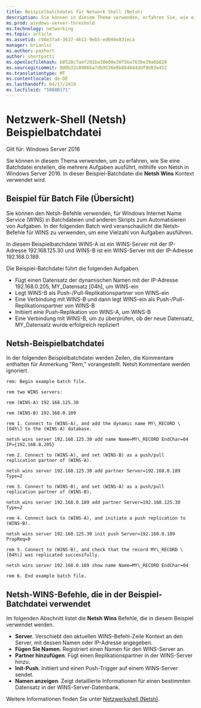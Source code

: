 ```yaml
---
title: Beispielbatchdatei für Network Shell (Netsh)
description: Sie können in diesem Thema verwenden, erfahren Sie, wie eine Batchdatei erstellen, die mehrere Aufgaben, die mithilfe von Netsh in Windows Server 2016 ausgeführt werden.
ms.prod: windows-server-threshold
ms.technology: networking
ms.topic: article
ms.assetid: c94e37a4-3637-4613-9eb5-ed604e831eca
manager: brianlic
ms.author: pashort
author: shortpatti
ms.openlocfilehash: b0528cfaef201ba30e00e30f56a763be39a6b828
ms.sourcegitcommit: 0d0b32c8986ba7db9536e0b8648d4ddf9b03e452
ms.translationtype: MT
ms.contentlocale: de-DE
ms.lasthandoff: 04/17/2019
ms.locfileid: "59880171"
---
```

# <a name="network-shell-netsh-example-batch-file"></a>Netzwerk-Shell \(Netsh\) Beispielbatchdatei

Gilt für: Windows Server 2016

Sie können in diesem Thema verwenden, um zu erfahren, wie Sie eine Batchdatei erstellen, die mehrere Aufgaben ausführt, mithilfe von Netsh in Windows Server 2016. In dieser Beispiel-Batchdatei die **Netsh Wins** Kontext verwendet wird.

## <a name="example-batch-file-overview"></a>Beispiel für Batch File (Übersicht)

Sie können den Netsh-Befehle verwenden, für Windows Internet Name Service \(WINS\) in Batchdateien und anderen Skripts zum Automatisieren von Aufgaben. In der folgenden Batch wird veranschaulicht die Netsh-Befehle für WINS zu verwenden, um eine Vielzahl von Aufgaben ausführen.

In diesem Beispielbatchdatei WINS\-A ist ein WINS-Server mit der IP-Adresse 192.168.125.30 und WINS\-B ist ein WINS-Server mit der IP-Adresse 192.168.0.189.

Die Beispiel-Batchdatei führt die folgenden Aufgaben.

- Fügt einen Datensatz der dynamischen Namen mit der IP-Adresse 192.168.0.205, MY\_Datensatz \[04h\], um WINS\-ein
- Legt WINS\-B als Push-/Pull-Replikationspartner von WINS\-ein
- Eine Verbindung mit WINS\-B und dann legt WINS\-ein als Push-/Pull-Replikationspartner von WINS\-B
- Initiiert eine Push-Replikation von WINS\-A, um WINS\-B
- Eine Verbindung mit WINS\-B, um zu überprüfen, ob der neue Datensatz, MY\_Datensatz wurde erfolgreich repliziert

## <a name="netsh-example-batch-file"></a>Netsh-Beispielbatchdatei

In der folgenden Beispielbatchdatei werden Zeilen, die Kommentare enthalten für Anmerkung "Rem," vorangestellt. Netsh Kommentare werden ignoriert.

    rem: Begin example batch file.
    
    rem two WINS servers:
    
    rem (WINS-A) 192.168.125.30
    
    rem (WINS-B) 192.168.0.189
    
    rem 1. Connect to (WINS-A), and add the dynamic name MY\_RECORD \[04h\] to the (WINS-A) database.
    
    netsh wins server 192.168.125.30 add name Name=MY\_RECORD EndChar=04 IP={192.168.0.205}
    
    rem 2. Connect to (WINS-A), and set (WINS-B) as a push/pull replication partner of (WINS-A).
    
    netsh wins server 192.168.125.30 add partner Server=192.168.0.189 Type=2
    
    rem 3. Connect to (WINS-B), and set (WINS-A) as a push/pull replication partner of (WINS-B).
    
    netsh wins server 192.168.0.189 add partner Server=192.168.125.30 Type=2
    
    rem 4. Connect back to (WINS-A), and initiate a push replication to (WINS-B).
    
    netsh wins server 192.168.125.30 init push Server=192.168.0.189 PropReq=0
    
    rem 5. Connect to (WINS-B), and check that the record MY\_RECORD \[04h\] was replicated successfully.
    
    netsh wins server 192.168.0.189 show name Name=MY\_RECORD EndChar=04
    
    rem 6. End example batch file.

## <a name="netsh-wins-commands-used-in-the-example-batch-file"></a>Netsh-WINS-Befehle, die in der Beispiel-Batchdatei verwendet

Im folgenden Abschnitt listet die **Netsh Wins** Befehle, die in diesem Beispiel verwendet werden.

- **Server**. Verschiebt den aktuellen WINS-Befehl\-Zeile Kontext an den Server, mit dessen Namen oder IP-Adresse angegeben.
- **Fügen Sie Namen**. Registriert einen Namen für den WINS-Server an.
- **Partner hinzufügen**. Fügt einen Replikationspartner in der WINS-Server hinzu.
- **Init-Push**. Initiiert und einen Push-Trigger auf einem WINS-Server sendet.
- **Namen anzeigen**. Zeigt detaillierte Informationen für einen bestimmten Datensatz in der WINS-Server-Datenbank.  

Weitere Informationen finden Sie unter [Netzwerkshell (Netsh)](netsh.md).

